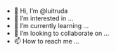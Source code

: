 - 👋 Hi, I’m @luitruda
- 👀 I’m interested in ...
- 🌱 I’m currently learning ...
- 💞️ I’m looking to collaborate on ...
- 📫 How to reach me ...

<!---
luitruda/luitruda is a ✨ special ✨ repository because its `README.md` (this file) appears on your GitHub profile.
You can click the Preview link to take a look at your changes.
--->
